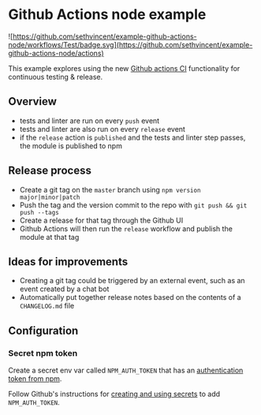 # Github Actions node example

![https://github.com/sethvincent/example-github-actions-node/workflows/Test/badge.svg](https://github.com/sethvincent/example-github-actions-node/actions)

This example explores using the new [Github actions CI](https://github.com/features/actions) functionality for continuous testing & release.

## Overview
- tests and linter are run on every `push` event
- tests and linter are also run on every `release` event
- if the `release` action is `published` and the tests and linter step passes, the module is published to npm

## Release process
- Create a git tag on the `master` branch using `npm version major|minor|patch`
- Push the tag and the version commit to the repo with `git push && git push --tags`
- Create a release for that tag through the Github UI
- Github Actions will then run the `release` workflow and publish the module at that tag

## Ideas for improvements
- Creating a git tag could be triggered by an external event, such as an event created by a chat bot
- Automatically put together release notes based on the contents of a `CHANGELOG.md` file

## Configuration

### Secret npm token
Create a secret env var called `NPM_AUTH_TOKEN` that has an [authentication token from npm](https://docs.npmjs.com/about-authentication-tokens).

Follow Github's instructions for [creating and using secrets](https://help.github.com/en/articles/virtual-environments-for-github-actions#creating-and-using-secrets-encrypted-variables) to add `NPM_AUTH_TOKEN`.
